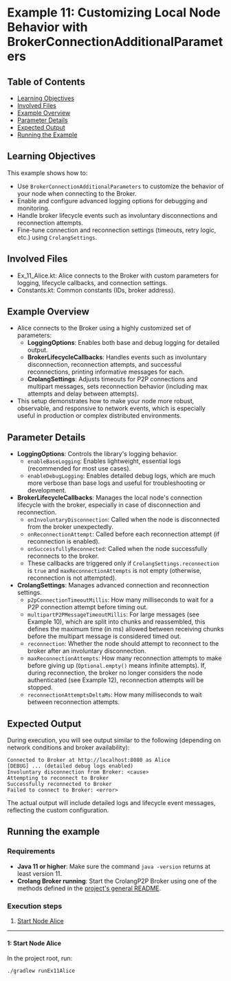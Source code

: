 # Example 11: Customizing Local Node Behavior with BrokerConnectionAdditionalParameters
## Table of Contents

- [Learning Objectives](#learning-objectives)
- [Involved Files](#involved-files)
- [Example Overview](#example-overview)
- [Parameter Details](#parameter-details)
- [Expected Output](#expected-output)
- [Running the Example](#running-the-example)

## Learning Objectives

This example shows how to:
- Use `BrokerConnectionAdditionalParameters` to customize the behavior of your node when connecting to the Broker.
- Enable and configure advanced logging options for debugging and monitoring.
- Handle broker lifecycle events such as involuntary disconnections and reconnection attempts.
- Fine-tune connection and reconnection settings (timeouts, retry logic, etc.) using `CrolangSettings`.

## Involved Files

- Ex_11_Alice.kt: Alice connects to the Broker with custom parameters for logging, lifecycle callbacks, and connection settings.
- Constants.kt: Common constants (IDs, broker address).

## Example Overview

- Alice connects to the Broker using a highly customized set of parameters:
    - **LoggingOptions**: Enables both base and debug logging for detailed output.
    - **BrokerLifecycleCallbacks**: Handles events such as involuntary disconnection, reconnection attempts, and successful reconnections, printing informative messages for each.
    - **CrolangSettings**: Adjusts timeouts for P2P connections and multipart messages, sets reconnection behavior (including max attempts and delay between attempts).
- This setup demonstrates how to make your node more robust, observable, and responsive to network events, which is especially useful in production or complex distributed environments.

## Parameter Details

- **LoggingOptions**: Controls the library's logging behavior.
    - `enableBaseLogging`: Enables lightweight, essential logs (recommended for most use cases).
    - `enableDebugLogging`: Enables detailed debug logs, which are much more verbose than base logs and useful for troubleshooting or development.
- **BrokerLifecycleCallbacks**: Manages the local node's connection lifecycle with the broker, especially in case of disconnection and reconnection.
    - `onInvoluntaryDisconnection`: Called when the node is disconnected from the broker unexpectedly.
    - `onReconnectionAttempt`: Called before each reconnection attempt (if reconnection is enabled).
    - `onSuccessfullyReconnected`: Called when the node successfully reconnects to the broker.
    - These callbacks are triggered only if `CrolangSettings.reconnection` is `true` and `maxReconnectionAttempts` is not empty (otherwise, reconnection is not attempted).
- **CrolangSettings**: Manages advanced connection and reconnection settings.
    - `p2pConnectionTimeoutMillis`: How many milliseconds to wait for a P2P connection attempt before timing out.
    - `multipartP2PMessageTimeoutMillis`: For large messages (see Example 10), which are split into chunks and reassembled, this defines the maximum time (in ms) allowed between receiving chunks before the multipart message is considered timed out.
    - `reconnection`: Whether the node should attempt to reconnect to the broker after an involuntary disconnection.
    - `maxReconnectionAttempts`: How many reconnection attempts to make before giving up (`Optional.empty()` means infinite attempts). If, during reconnection, the broker no longer considers the node authenticated (see Example 12), reconnection attempts will be stopped.
    - `reconnectionAttemptsDeltaMs`: How many milliseconds to wait between reconnection attempts.

## Expected Output

During execution, you will see output similar to the following (depending on network conditions and broker availability):

```
Connected to Broker at http://localhost:8080 as Alice
[DEBUG] ... (detailed debug logs enabled)
Involuntary disconnection from Broker: <cause>
Attempting to reconnect to Broker
Successfully reconnected to Broker
Failed to connect to Broker: <error>
```

The actual output will include detailed logs and lifecycle event messages, reflecting the custom configuration.

## Running the example
### Requirements
- **Java 11 or higher**: Make sure the command `java -version` returns at least version 11.
- **Crolang Broker running**: Start the CrolangP2P Broker using one of the methods defined in the [project's general README](../../../../README.md).

### Execution steps
1. [Start Node Alice](#1-start-node-alice)

---

#### 1: Start Node Alice

In the project root, run:

```sh
./gradlew runEx11Alice
```
